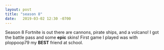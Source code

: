 ```yaml
---
layout: post
title: "season 8"
date:   2019-03-02 12:30 -0700
---
```

Season 8 Fortnite is out there are cannons, pirate ships, and a volcano! I got the battle pass and some __epic__ skins! First game I played was with ploppoop79 my __BEST__ friend at school.